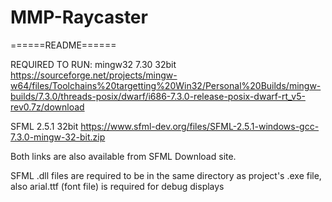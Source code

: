 # MMP-Raycaster
======README======

REQUIRED TO RUN:
mingw32 7.30 32bit
https://sourceforge.net/projects/mingw-w64/files/Toolchains%20targetting%20Win32/Personal%20Builds/mingw-builds/7.3.0/threads-posix/dwarf/i686-7.3.0-release-posix-dwarf-rt_v5-rev0.7z/download

SFML 2.5.1 32bit
https://www.sfml-dev.org/files/SFML-2.5.1-windows-gcc-7.3.0-mingw-32-bit.zip

Both links are also available from SFML Download site.

SFML .dll files are required to be in the same directory as project's .exe file, also
arial.ttf (font file) is required for debug displays
